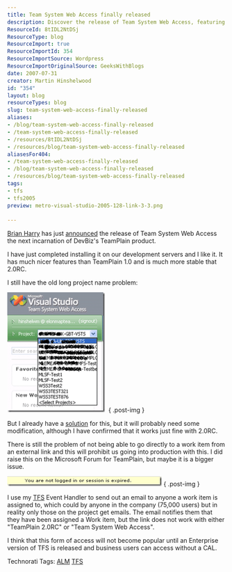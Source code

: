 ```yaml
---
title: Team System Web Access finally released
description: Discover the release of Team System Web Access, featuring enhanced stability and new features. Learn how it improves TFS usability for developers!
ResourceId: 8tIDL2NtDSj
ResourceType: blog
ResourceImport: true
ResourceImportId: 354
ResourceImportSource: Wordpress
ResourceImportOriginalSource: GeeksWithBlogs
date: 2007-07-31
creator: Martin Hinshelwood
id: "354"
layout: blog
resourceTypes: blog
slug: team-system-web-access-finally-released
aliases:
- /blog/team-system-web-access-finally-released
- /team-system-web-access-finally-released
- /resources/8tIDL2NtDSj
- /resources/blog/team-system-web-access-finally-released
aliasesFor404:
- /team-system-web-access-finally-released
- /blog/team-system-web-access-finally-released
- /resources/blog/team-system-web-access-finally-released
tags:
- tfs
- tfs2005
preview: metro-visual-studio-2005-128-link-3-3.png

---
```

[Brian Harry](http://blogs.msdn.com/bharry/) has just [announced](http://blogs.msdn.com/bharry/archive/2007/07/30/team-system-web-access-power-tool-available.aspx "Team System Web Access Power Tool Available") the release of Team System Web Access the next incarnation of DevBiz's TeamPlain product.

I have just completed installing it on our development servers and I like it. It has much nicer features than TeamPlain 1.0 and is much more stable that 2.0RC.

I still have the old long project name problem:

[![image](images/2788dc67eeca_9897-image_thumb-2-2.png)](http://blog.hinshelwood.com/files/2011/05/GWB-WindowsLiveWriter-2788dc67eeca_9897-image.png) 
{ .post-img }

But I already have a [solution](http://blog.hinshelwood.com/archive/2007/04/02/TeamPlain_Revisit.aspx "TeamPlain Revisit") for this, but it will probably need some modification, although I have confirmed that it works just fine with 2.0RC.

There is still the problem of not being able to go directly to a work item from an external link and this will prohibit us going into production with this. I did raise this on the Microsoft Forum for TeamPlain, but maybe it is a bigger issue.

[![image](images/2788dc67eeca_9897-image_thumb_1-1-1.png)](http://blog.hinshelwood.com/files/2011/05/GWB-WindowsLiveWriter-2788dc67eeca_9897-image_1.png)
{ .post-img }

I use my [TFS](http://msdn2.microsoft.com/en-us/teamsystem/aa718934.aspx "Team Foundation Server") Event Handler to send out an email to anyone a work item is assigned to, which could by anyone in the company (75,000 users) but in reality only those on the project get emails. The email notifies them that they have been assigned a Work item, but the link does not work with either "TeamPlain 2.0RC" or "Team System Web Access".

I think that this form of access will not become popular until an Enterprise version of TFS is released and business users can access without a CAL.

Technorati Tags: [ALM](http://technorati.com/tags/ALM) [TFS](http://technorati.com/tags/TFS)
